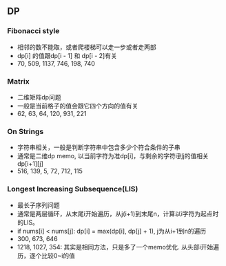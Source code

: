 ## DP

### Fibonacci style
* 相邻的数不能取，或者爬楼梯可以走一步或者走两部
* dp[i] 的值跟dp[i - 1] 和 dp[i - 2]有关
* 70, 509, 1137, 746, 198, 740

### Matrix
* 二维矩阵dp问题
* 一般是当前格子的值会跟它四个方向的值有关
* 62, 63, 64, 120, 931, 221

### On Strings
* 字符串相关，一般是判断字符串中包含多少个符合条件的子串
* 通常是二维dp memo, 以当前字符为准dp[i]，与剩余的字符i到j的值相关dp[i+1][j]
* 516, 139, 5, 72, 712, 115

### Longest Increasing Subsequence(LIS)
* 最长子序列问题
* 通常是两层循环，从末尾i开始遍历，从j(i+1)到末尾n，计算以i字符为起点时的LIS。
* if nums[i] < nums[j]: dp[i] = max(dp[i], dp[j] + 1), j为从i+1到n的遍历
* 300, 673, 646
* 1218, 1027, 354: 其实是相同方法，只是多了一个memo优化. 从头部i开始遍历，逐个比较0~i的值